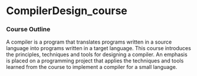 # CompilerDesign_course
### Course Outline
A compiler is a program that translates programs written in a source language into programs written in a target language. This course introduces the principles, techniques and tools for designing a compiler. An emphasis is placed on a programming project that applies the techniques and tools learned from the course to implement a compiler for a small language.
